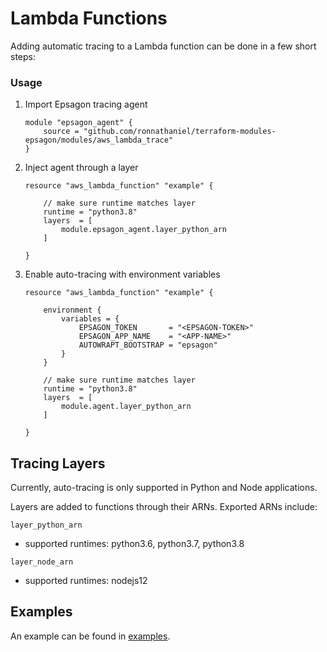 

# Lambda Functions

Adding automatic tracing to a Lambda function can be done in a few short steps:

### Usage

1) Import Epsagon tracing agent
    
       module "epsagon_agent" {
           source = "github.com/ronnathaniel/terraform-modules-epsagon/modules/aws_lambda_trace"
       }
2) Inject agent through a layer

       resource "aws_lambda_function" "example" {
       
           // make sure runtime matches layer
           runtime = "python3.8"
           layers  = [
               module.epsagon_agent.layer_python_arn
           ]
       
       }
       
3) Enable auto-tracing with environment variables

       resource "aws_lambda_function" "example" {
       
           environment {
               variables = {
                   EPSAGON_TOKEN       = "<EPSAGON-TOKEN>"
                   EPSAGON_APP_NAME    = "<APP-NAME>"
                   AUTOWRAPT_BOOTSTRAP = "epsagon"
               }
           }
       
           // make sure runtime matches layer
           runtime = "python3.8"
           layers  = [
               module.agent.layer_python_arn
           ]
      
       }
  
## Tracing Layers

Currently, auto-tracing is only supported in Python and Node applications.

Layers are added to functions through their ARNs. Exported ARNs include:

`layer_python_arn` 

- supported runtimes: python3.6, python3.7, python3.8

`layer_node_arn` 

- supported runtimes: nodejs12

## Examples

An example can be found in [examples](https://github.com/ronnathaniel/terraform-modules-epsagon/tree/main/examples/aws/lambda).

